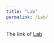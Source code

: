 ```yaml
---
title: "Lab"
permalink: /Lab/
---
```


<!-- {% include base_path %} -->


The link of [Lab](http://www.cs.uky.edu/~manivann/)
